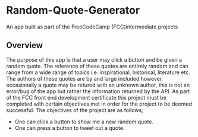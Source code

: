 # Random-Quote-Generator
An app built as part of the FreeCodeCamp (FCC)intermediate projects

## Overview
The purpose of this app is that a user may click a button and be given a random quote. The reference of these quotes are entirely random and can range from a wide range of topics i.e. inspirational, historical, literature etc. The authors of these quotes are by and large included however, occasionally a quote may be retured with an unknown author, this is not an error/bug of the app but rather the information returned by the API. As part of the FCC front end development certificate this project must be completed with certain objectives met in order for the project to be deemed successful. The objectives of the project are as follows;

* One can click a button to show me a new random quote.
* One can press a button to tweet out a quote.
